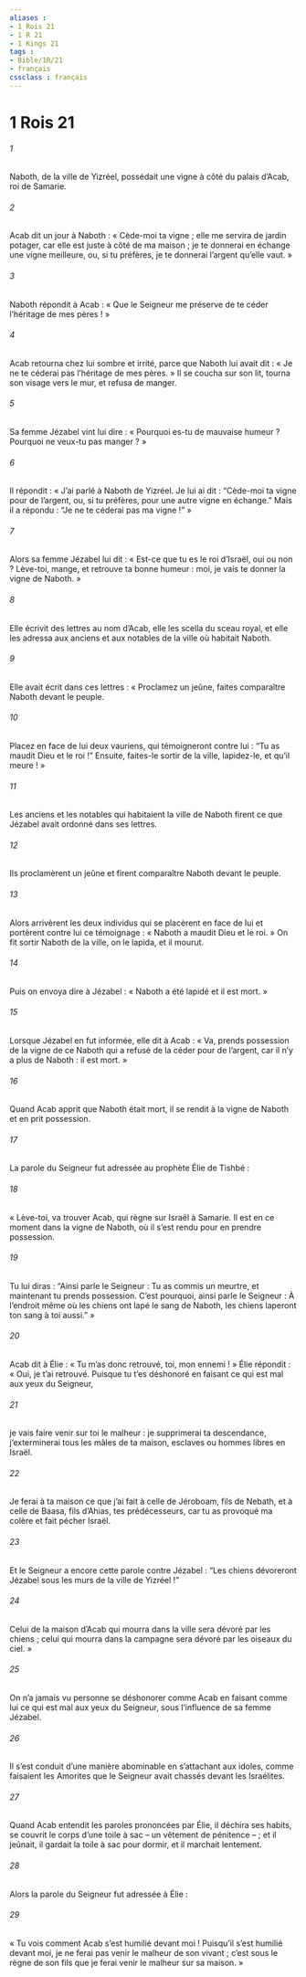 ```yaml
---
aliases : 
- 1 Rois 21
- 1 R 21
- 1 Kings 21
tags : 
- Bible/1R/21
- français
cssclass : français
---
```


# 1 Rois 21

###### 1
Naboth, de la ville de Yizréel, possédait une vigne à côté du palais d’Acab, roi de Samarie.
###### 2
Acab dit un jour à Naboth : « Cède-moi ta vigne ; elle me servira de jardin potager, car elle est juste à côté de ma maison ; je te donnerai en échange une vigne meilleure, ou, si tu préfères, je te donnerai l’argent qu’elle vaut. »
###### 3
Naboth répondit à Acab : « Que le Seigneur me préserve de te céder l’héritage de mes pères ! »
###### 4
Acab retourna chez lui sombre et irrité, parce que Naboth lui avait dit : « Je ne te céderai pas l’héritage de mes pères. » Il se coucha sur son lit, tourna son visage vers le mur, et refusa de manger.
###### 5
Sa femme Jézabel vint lui dire : « Pourquoi es-tu de mauvaise humeur ? Pourquoi ne veux-tu pas manger ? »
###### 6
Il répondit : « J’ai parlé à Naboth de Yizréel. Je lui ai dit : “Cède-moi ta vigne pour de l’argent, ou, si tu préfères, pour une autre vigne en échange.” Mais il a répondu : “Je ne te céderai pas ma vigne !” »
###### 7
Alors sa femme Jézabel lui dit : « Est-ce que tu es le roi d’Israël, oui ou non ? Lève-toi, mange, et retrouve ta bonne humeur : moi, je vais te donner la vigne de Naboth. »
###### 8
Elle écrivit des lettres au nom d’Acab, elle les scella du sceau royal, et elle les adressa aux anciens et aux notables de la ville où habitait Naboth.
###### 9
Elle avait écrit dans ces lettres : « Proclamez un jeûne, faites comparaître Naboth devant le peuple.
###### 10
Placez en face de lui deux vauriens, qui témoigneront contre lui : “Tu as maudit Dieu et le roi !” Ensuite, faites-le sortir de la ville, lapidez-le, et qu’il meure ! »
###### 11
Les anciens et les notables qui habitaient la ville de Naboth firent ce que Jézabel avait ordonné dans ses lettres.
###### 12
Ils proclamèrent un jeûne et firent comparaître Naboth devant le peuple.
###### 13
Alors arrivèrent les deux individus qui se placèrent en face de lui et portèrent contre lui ce témoignage : « Naboth a maudit Dieu et le roi. » On fit sortir Naboth de la ville, on le lapida, et il mourut.
###### 14
Puis on envoya dire à Jézabel : « Naboth a été lapidé et il est mort. »
###### 15
Lorsque Jézabel en fut informée, elle dit à Acab : « Va, prends possession de la vigne de ce Naboth qui a refusé de la céder pour de l’argent, car il n’y a plus de Naboth : il est mort. »
###### 16
Quand Acab apprit que Naboth était mort, il se rendit à la vigne de Naboth et en prit possession.
###### 17
La parole du Seigneur fut adressée au prophète Élie de Tishbé :
###### 18
« Lève-toi, va trouver Acab, qui règne sur Israël à Samarie. Il est en ce moment dans la vigne de Naboth, où il s’est rendu pour en prendre possession.
###### 19
Tu lui diras : “Ainsi parle le Seigneur : Tu as commis un meurtre, et maintenant tu prends possession. C’est pourquoi, ainsi parle le Seigneur : À l’endroit même où les chiens ont lapé le sang de Naboth, les chiens laperont ton sang à toi aussi.” »
###### 20
Acab dit à Élie : « Tu m’as donc retrouvé, toi, mon ennemi ! » Élie répondit : « Oui, je t’ai retrouvé. Puisque tu t’es déshonoré en faisant ce qui est mal aux yeux du Seigneur,
###### 21
je vais faire venir sur toi le malheur : je supprimerai ta descendance, j’exterminerai tous les mâles de ta maison, esclaves ou hommes libres en Israël.
###### 22
Je ferai à ta maison ce que j’ai fait à celle de Jéroboam, fils de Nebath, et à celle de Baasa, fils d’Ahias, tes prédécesseurs, car tu as provoqué ma colère et fait pécher Israël.
###### 23
Et le Seigneur a encore cette parole contre Jézabel : “Les chiens dévoreront Jézabel sous les murs de la ville de Yizréel !”
###### 24
Celui de la maison d’Acab qui mourra dans la ville sera dévoré par les chiens ; celui qui mourra dans la campagne sera dévoré par les oiseaux du ciel. »
###### 25
On n’a jamais vu personne se déshonorer comme Acab en faisant comme lui ce qui est mal aux yeux du Seigneur, sous l’influence de sa femme Jézabel.
###### 26
Il s’est conduit d’une manière abominable en s’attachant aux idoles, comme faisaient les Amorites que le Seigneur avait chassés devant les Israélites.
###### 27
Quand Acab entendit les paroles prononcées par Élie, il déchira ses habits, se couvrit le corps d’une toile à sac – un vêtement de pénitence – ; et il jeûnait, il gardait la toile à sac pour dormir, et il marchait lentement.
###### 28
Alors la parole du Seigneur fut adressée à Élie :
###### 29
« Tu vois comment Acab s’est humilié devant moi ! Puisqu’il s’est humilié devant moi, je ne ferai pas venir le malheur de son vivant ; c’est sous le règne de son fils que je ferai venir le malheur sur sa maison. »
